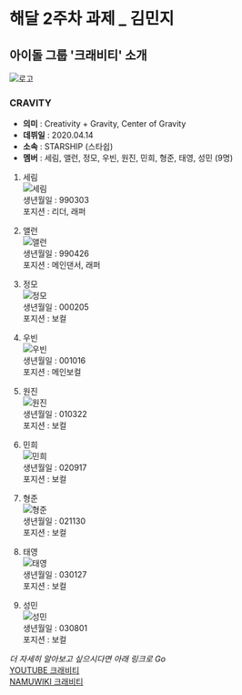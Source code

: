# 해달 2주차 과제 _ 김민지
## 아이돌 그룹 '크래비티' 소개
![로고](https://ww.namu.la/s/4fac41a4ea7e7956eab6c1dd5d16b3aab88134fca6046ec53044361cce2576f8e813be464f8078228cf4fef57e08958314ed95060d3300053010900759ed85ce9e73b3ae3a57bf0c8fbc887b420cd6bf0dfa4e5bc43aeeaa7321353963a66aa8)  
### CRAVITY
+ __의미__ : Creativity + Gravity, Center of Gravity  
+ __데뷔일__ : 2020.04.14  
+ __소속__ : STARSHIP (스타쉽)  
+ __멤버__ : 세림, 앨런, 정모, 우빈, 원진, 민희, 형준, 태영, 성민 (9명)  
1. 세림  
![세림](https://ww.namu.la/s/88bf9a276721071b16b9eab5b6bbb7773789fd2dc7d58c5d1053ac5a7062c990b00b5c4b235647ec5ac5e3de940eb312815979c9cf4be10afe888cd2f530d1edbf697e29d3b7df57c30a07f09762f4dfcdd7a27a8681f243cdfc97db63dbbbc5f0862f3142b52fdb2009a21bd52878be)  
생년월일 : 990303  
포지션 : 리더, 래퍼  

2. 앨런  
![앨런](https://ww.namu.la/s/a8cc1c63d66beccddb6969d38157b55ea298fc1810cf5bb189f5b897936bbc02fe71cb21bc8ad65297df426b0c8c04eb89385af267202c029263e2c839a11ab6510792cdd176620a930df5438fcfe663240634f3c2b8ef00cf757293958a32ba143d29ac7365a0039f9532ca648689e7)  
생년월일 : 990426  
포지션 : 메인댄서, 래퍼

3. 정모  
![정모](https://w.namu.la/s/0171444f8dd14621a0319c295785f570302e14dd5eeef8103e67cdd5f18a937ce7f50be9b1847e51e8012068728f6f0de1203a72ec6371a9a53c96a5cf0161db99570b62fcbd3432491343d0dd552e652510fec3141b2702115af189465067573a7bb464ae3078a883930823585ff8fe)  
생년월일 : 000205  
포지션 : 보컬

4. 우빈  
![우빈](https://ww.namu.la/s/3b0c8b8f22a13a25daf9efeb36d681ed3969721fe206d55909dcf0118fbcc4e325d31790876df3677fbbaba6187d62fc54f306f6e5c821199a1d3785205fad60f62a6635ee1d4b82399dea739afc502f1fa5e06f0445de7f4e8e20f0fe170a54d59373f6f0c00271b6aea21c48eecc27)  
생년월일 : 001016  
포지션 : 메인보컬

5. 원진  
![원진](https://ww.namu.la/s/568b726e1105b16f59ea425883f8bd9d02b9e59389fbd25c775cb75491a1f8b0f635dc635072f4d758a65edfeaee7d2a2e8c9b44b6efc1ff7879d72001be8c6c96465cf459eb32a75b00a36c486c242895af509e3277827cb1e47324e94e63d9194684824cd0712af642997e69033f1c)  
생년월일 : 010322  
포지션 : 보컬

6. 민희  
![민희](https://ww.namu.la/s/0db9f5dd1837a2e9a4e900ab09581c97791b32a5ec4fd3d550c2125eac9d0ab69b97761342fd258727d6927774392df4deb30a4e0c5d4879a9db0862bc41be28db79825267f720851b2048fe44842d4de387d65892b722e031f666c13d60e55b0b5ac556c9ca61e0fc717d9e38f6894a)  
생년월일 : 020917  
포지션 : 보컬

7. 형준  
![형준](https://ww.namu.la/s/9148ee190e4c5ebff5481b8569935571c85111400a3b9812a543695adfa9f39e147be1721e542bfa28ccdba7343b45d9e6a41c2f8c8270b1aa638f52d0da709dc1b549120c93aa50c215c60911300af424b60c58b97f88fd92fcdea03d9ef5c29f9effb46825296317ad9d8b96e453a3)  
생년월일 : 021130  
포지션 : 보컬

8. 태영  
![태영](https://ww.namu.la/s/84e3e795012b87ad8c84a5d5046583b7f466133c9b18904891281968adfe035ebd4d16b85581395bc28430f46c1af2820e1fbc85955ef1e080d3d1aa2dc57c9779a05753fcec037060ab5cf222c19422297756d806eb2338148c006674e43491c6770e0103e07adcd3bdee7c5a0908e3)  
생년월일 : 030127  
포지션 : 보컬

9. 성민  
![성민](https://w.namu.la/s/cbf3854f92896c7c3ac1c764a0900baef9426686e51cbbfe996adae8f4988f866322dac34d6fff40fbb0ff59d8f1785ab54eebcc675f4ba571037fa19eb2633833fb16bb453f55642474337b9cc551e805c01907cf2403660938c0a53d42ac1bfc13e9683d84180cbbd9f7b7feff8c81)  
생년월일 : 030801  
포지션 : 보컬

_더 자세히 알아보고 싶으시다면 아래 링크로 Go_  
[YOUTUBE 크래비티](https://www.youtube.com/channel/UCRm-0JVuUFh5HV7NGG7qXlQ)  
[NAMUWIKI 크래비티](https://namu.wiki/w/CRAVITY)
